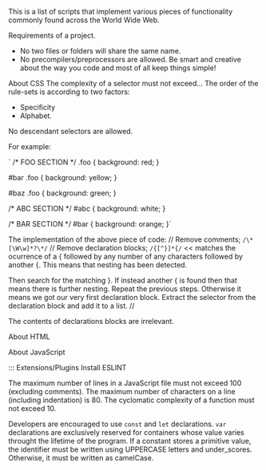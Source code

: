 This is a list of scripts that implement various pieces of functionality commonly
found across the World Wide Web.

Requirements of a project.

* No two files or folders will share the same name.
* No precompilers/preprocessors are allowed. Be smart and creative about the way you code and most of all keep things simple!

About CSS
The complexity of a selector must not exceed...
The order of the rule-sets is according to two factors:
  * Specificity
  * Alphabet.
  
No descendant selectors are allowed.
  
For example:

`
/* FOO SECTION */
.foo {
  background: red;
}

#bar .foo {
  background: yellow;
}

#baz .foo {
  background: green;
} 

/* ABC SECTION */
#abc {
  background: white;
}

/* BAR SECTION */
#bar {
  background: orange;
}`

The implementation of the above piece of code:
// Remove comments; `/\*[\W\w]*?\*/`
// Remove declaration blocks; `/{[^}]*{/` << matches the ocurrence of a { followed by any number of any characters followed by another {. This means that nesting has been detected. 

Then search for the matching }. 
If instead another { is found then that means there is further nesting. 
   Repeat the previous steps. 
Otherwise it means we got our very first declaration block. 
Extract the selector from the declaration block and add it to a list.
// 

The contents of declarations blocks are irrelevant.



About HTML


About JavaScript

::: Extensions/Plugins
Install ESLINT

The maximum number of lines in a JavaScript file must not exceed 100 (excluding comments).
The maximum number of characters on a line (including indentation) is 80.
The cyclomatic complexity of a function must not exceed 10.


Developers are encouraged to use `const` and `let` declarations. 
`var` declarations are exclusively reserved for containers whose value varies throught the lifetime of the program.
If a constant stores a primitive value, the identifier must be written using UPPERCASE letters and under_scores. Otherwise, it must be written as camelCase.

